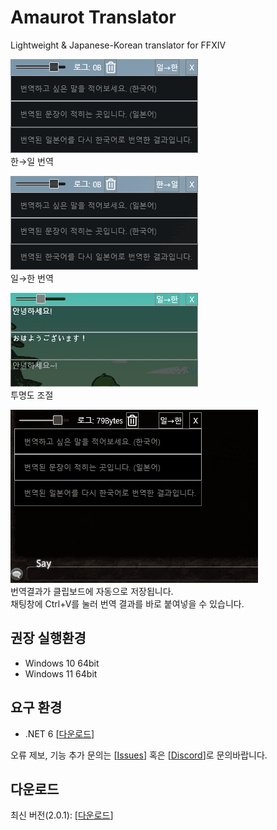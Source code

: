 # Amaurot Translator
Lightweight &amp; Japanese-Korean translator for FFXIV

![demo.gif](demo.gif)  
한→일 번역  

![demo2.gif](demo2.gif)  
일→한 번역  

![demo3.gif](demo3.gif)  
투명도 조절  

![demo4.gif](demo4.gif)  
번역결과가 클립보드에 자동으로 저장됩니다.  
채팅창에 Ctrl+V를 눌러 번역 결과를 바로 붙여넣을 수 있습니다.  

## 권장 실행환경  
- Windows 10 64bit
- Windows 11 64bit

## 요구 환경
- .NET 6 [[다운로드](https://dotnet.microsoft.com/en-us/download/dotnet/thank-you/runtime-desktop-6.0.8-windows-x64-installer)]

오류 제보, 기능 추가 문의는 [[Issues](https://github.com/sappho192/AmaurotTranslator/issues)] 혹은 [[Discord](https://discord.gg/HJ8Y2sMjfu)]로 문의바랍니다.

## 다운로드
최신 버전(2.0.1): [[다운로드](https://github.com/sappho192/AmaurotTranslator/releases/download/2.0.1/AmourotTranslator.v2.0.1.zip)] 
